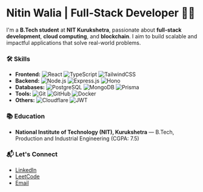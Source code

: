 # Nitin Walia | Full-Stack Developer 👨‍💻

I'm a **B.Tech student** at **NIT Kurukshetra**, passionate about **full-stack development**, **cloud computing**, and **blockchain**. I aim to build scalable and impactful applications that solve real-world problems.

### 🛠️ **Skills**
- **Frontend:** ![React](https://img.shields.io/badge/React-61DAFB?style=flat&logo=react&logoColor=black) ![TypeScript](https://img.shields.io/badge/TypeScript-3178C6?style=flat&logo=typescript&logoColor=white) ![TailwindCSS](https://img.shields.io/badge/TailwindCSS-06B6D4?style=flat&logo=tailwind-css&logoColor=white)
- **Backend:** ![Node.js](https://img.shields.io/badge/Node.js-339933?style=flat&logo=node.js&logoColor=white) ![Express.js](https://img.shields.io/badge/Express.js-000000?style=flat&logo=express&logoColor=white) ![Hono](https://img.shields.io/badge/Hono-4A4A4A?style=flat&logo=react&logoColor=white)
- **Databases:** ![PostgreSQL](https://img.shields.io/badge/PostgreSQL-4169E1?style=flat&logo=postgresql&logoColor=white) ![MongoDB](https://img.shields.io/badge/MongoDB-47A248?style=flat&logo=mongodb&logoColor=white) ![Prisma](https://img.shields.io/badge/Prisma-2D3748?style=flat&logo=prisma&logoColor=white)
- **Tools:** ![Git](https://img.shields.io/badge/Git-F05032?style=flat&logo=git&logoColor=white) ![GitHub](https://img.shields.io/badge/GitHub-181717?style=flat&logo=github&logoColor=white) ![Docker](https://img.shields.io/badge/Docker-2496ED?style=flat&logo=docker&logoColor=white)
- **Others:** ![Cloudflare](https://img.shields.io/badge/Cloudflare-F38020?style=flat&logo=cloudflare&logoColor=white) ![JWT](https://img.shields.io/badge/JWT-000000?style=flat&logo=json-web-tokens&logoColor=white)

### 📚 **Education**
- **National Institute of Technology (NIT), Kurukshetra** — B.Tech, Production and Industrial Engineering (CGPA: 7.5)
  
### 📬 **Let's Connect**
- [LinkedIn](https://www.linkedin.com/in/walianitin406)
- [LeetCode](https://leetcode.com/walianitin406)
- [Email](mailto:walianitin406@gmail.com)
